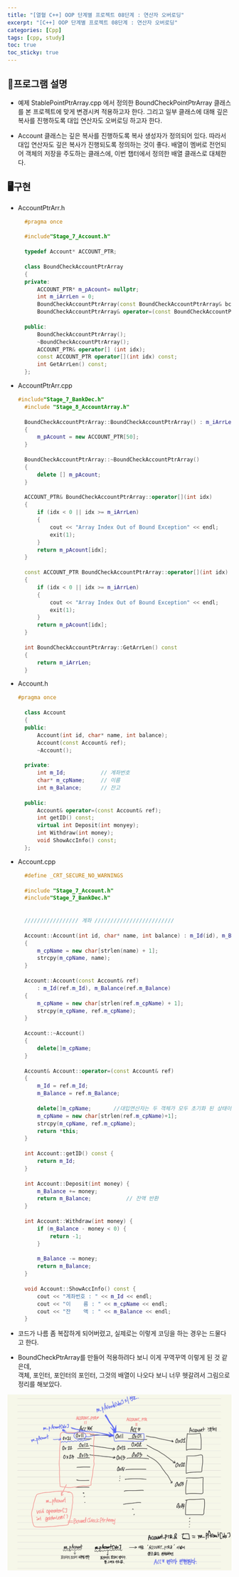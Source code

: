 ```yaml
---
title: "[열혈 C++] OOP 단계별 프로젝트 08단계 : 연산자 오버로딩"
excerpt: "[C++] OOP 단계별 프로젝트 08단계 : 연산자 오버로딩"
categories: [Cpp]
tags: [cpp, study]
toc: true
toc_sticky: true
---
```


## 🔭프로그램 설명

+ 예제 StablePointPtrArray.cpp 에서 정의한 BoundCheckPointPtrArray 클래스를 본 프로젝트에 맞게 변경시켜 적용하고자 한다. 그리고 일부 클래스에 대해 깊은 복사를 진행하도록 대입 연산자도 오버로딩 하고자 한다.

+ Account 클래스는 깊은 복사를 진행하도록 복사 생성자가 정의되어 있다. 따라서 대입 연산자도 깊은 복사가 진행되도록 정의하는 것이 좋다. 배열이 멤버로 전언되어 객체의 저장을 주도하는 클래스에, 이번 챕터에서 정의한 배열 클래스로 대체한다. 


## 🖥️구현

+ AccountPtrArr.h
  
  ```cpp
    #pragma once

    #include"Stage_7_Account.h"

    typedef Account* ACCOUNT_PTR;

    class BoundCheckAccountPtrArray 
    {
    private:
        ACCOUNT_PTR* m_pAcount= nullptr;
        int m_iArrLen = 0;
        BoundCheckAccountPtrArray(const BoundCheckAccountPtrArray& bcArrPtr);
        BoundCheckAccountPtrArray& operator=(const BoundCheckAccountPtrArray& arr);

    public:
        BoundCheckAccountPtrArray();
        ~BoundCheckAccountPtrArray();
        ACCOUNT_PTR& operator[] (int idx);
        const ACCOUNT_PTR operator[](int idx) const;
        int GetArrLen() const;
    };

  ```


+ AccountPtrArr.cpp
  
  ```cpp
  #include"Stage_7_BankDec.h"
    #include "Stage_8_AccountArray.h"

    BoundCheckAccountPtrArray::BoundCheckAccountPtrArray() : m_iArrLen(50)
    {
        m_pAcount = new ACCOUNT_PTR[50];
    }

    BoundCheckAccountPtrArray::~BoundCheckAccountPtrArray()
    {
        delete [] m_pAcount;
    }

    ACCOUNT_PTR& BoundCheckAccountPtrArray::operator[](int idx)
    {
        if (idx < 0 || idx >= m_iArrLen)
        {
            cout << "Array Index Out of Bound Exception" << endl;
            exit(1);
        }
        return m_pAcount[idx];
    }

    const ACCOUNT_PTR BoundCheckAccountPtrArray::operator[](int idx) const
    {
        if (idx < 0 || idx >= m_iArrLen)
        {
            cout << "Array Index Out of Bound Exception" << endl;
            exit(1);
        }
        return m_pAcount[idx];
    }

    int BoundCheckAccountPtrArray::GetArrLen() const
    {
        return m_iArrLen;
    }
  ```


+ Account.h
  
  ```cpp
  #pragma once

    class Account
    {
    public:
        Account(int id, char* name, int balance);
        Account(const Account& ref);
        ~Account();

    private:
        int m_Id;			// 계좌번호
        char* m_cpName;		// 이름
        int m_Balance;		// 잔고

    public:
        Account& operator=(const Account& ref);
        int getID() const;
        virtual int Deposit(int monyey);
        int Withdraw(int money);
        void ShowAccInfo() const;
    };
  ```

+ Account.cpp
  
  ```cpp
    #define _CRT_SECURE_NO_WARNINGS

    #include "Stage_7_Account.h"
    #include"Stage_7_BankDec.h"


    ///////////////// 계좌 /////////////////////////

    Account::Account(int id, char* name, int balance) : m_Id(id), m_Balance(balance)
    {
        m_cpName = new char[strlen(name) + 1];
        strcpy(m_cpName, name);
    }

    Account::Account(const Account& ref)
        : m_Id(ref.m_Id), m_Balance(ref.m_Balance) 
    {
        m_cpName = new char[strlen(ref.m_cpName) + 1];
        strcpy(m_cpName, ref.m_cpName);
    }

    Account::~Account()
    {
        delete[]m_cpName;
    }

    Account& Account::operator=(const Account& ref)
    {
        m_Id = ref.m_Id;
        m_Balance = ref.m_Balance;

        delete[]m_cpName;		//대입연산자는 두 객체가 모두 초기화 된 상태이므로, 먼저 이름을 지워준다
        m_cpName = new char[strlen(ref.m_cpName)+1];
        strcpy(m_cpName, ref.m_cpName);
        return *this;
    }

    int Account::getID() const {
        return m_Id;
    }

    int Account::Deposit(int money) {
        m_Balance += money;
        return m_Balance;			// 잔액 반환
    }

    int Account::Withdraw(int money) {
        if (m_Balance - money < 0) {
            return -1;
        }

        m_Balance -= money;
        return m_Balance;
    }

    void Account::ShowAccInfo() const {
        cout << "계좌번호 : " << m_Id << endl;
        cout << "이    름 : " << m_cpName << endl;
        cout << "잔    액 : " << m_Balance << endl;
    }
  ```


+ 코드가 나름 좀 복잡하게 되어버렸고, 실제로는 이렇게 코딩을 하는 경우는 드물다고 한다.
+ BoundCheckPtrArray를 만들어 적용하려다 보니 이게 꾸역꾸역 이렇게 된 것 같은데,  
  객체, 포인터, 포인터의 포인터, 그것의 배열이 나오다 보니 너무 헷갈려서 그림으로 정리를 해보았다.

![fail to bring](/assets/Image/cppStudy/oop8.jpg)